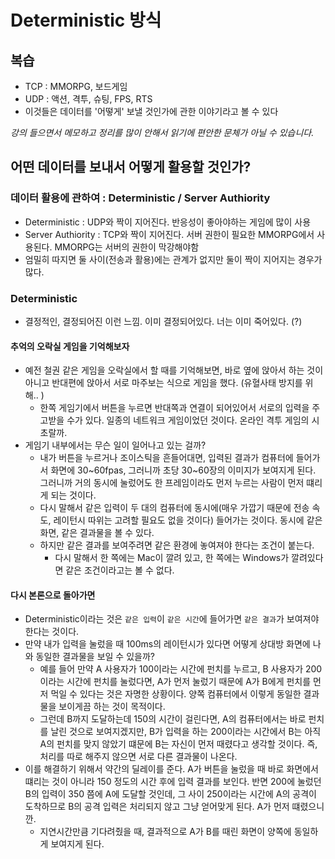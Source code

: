 # Deterministic 방식

## 복습

- TCP : MMORPG, 보드게임
- UDP : 액션, 격투, 슈팅, FPS, RTS
- 이것들은 데이터를 '어떻게' 보낼 것인가에 관한 이야기라고 볼 수 있다 



*강의 들으면서 메모하고 정리를 많이 안해서 읽기에 편안한 문체가 아닐 수 있습니다.*



## 어떤 데이터를 보내서 어떻게 활용할 것인가?

### 데이터 활용에 관하여 : Deterministic / Server Authiority

- Deterministic : UDP와 짝이 지어진다. 반응성이 좋아야하는 게임에 많이 사용
- Server Authiority : TCP와 짝이 지어진다. 서버 권한이 필요한 MMORPG에서 사용된다. MMORPG는 서버의 권한이 막강해야함
- 엄밀히 따지면 둘 사이(전송과 활용)에는 관계가 없지만 둘이 짝이 지어지는 경우가 많다.



### Deterministic

- 결정적인, 결정되어진 이런 느낌. 이미 결정되어있다. 너는 이미 죽어있다. (?)

#### 추억의 오락실 게임을 기억해보자

- 예전 철권 같은 게임을 오락실에서 할 때를 기억해보면, 바로 옆에 앉아서 하는 것이 아니고 반대편에 앉아서 서로 마주보는 식으로 게임을 했다. (유혈사태 방지를 위해.. )
  - 한쪽 게임기에서 버튼을 누르면 반대쪽과 연결이 되어있어서 서로의 입력을 주고받을 수가 있다. 일종의 네트워크 게임이었던 것이다. 온라인 격투 게임의 시초랄까.
- 게임기 내부에서는 무슨 일이 일어나고 있는 걸까?
  - 내가 버튼을 누르거나 조이스틱을 흔들어대면,  입력된 결과가 컴퓨터에 들어가서 화면에 30~60fpas, 그러니까 초당 30~60장의 이미지가 보여지게 된다. 그러니까 거의 동시에 눌렀어도 한 프레임이라도 먼저 누르는 사람이 먼저 떄리게 되는 것이다. 
  - 다시 말해서 같은 입력이 두 대의 컴퓨터에 동시에(매우 가깝기 때문에 전송 속도, 레이턴시 따위는 고려할 필요도 없을 것이다) 들어가는 것이다. 동시에 같은 화면, 같은 결과물을 볼 수 있다. 
  - 하지만 같은 결과를 보여주려면 같은 환경에 놓여져야 한다는 조건이 붙는다.
    - 다시 말해서 한 쪽에는 Mac이 깔려 있고, 한 쪽에는 Windows가 깔려있다면 같은 조건이라고는 볼 수 없다.

#### 다시 본론으로 돌아가면

- Deterministic이라는 것은 `같은 입력`이 `같은 시간`에 들어가면 `같은 결과`가 보여져야 한다는 것이다.
- 만약 내가 입력을 눌렀을 때 100ms의 레이턴시가 있다면 어떻게 상대방 화면에 나와 동일한 결과물을 보일 수 있을까?
  - 예를 들어 만약 A 사용자가 100이라는 시간에 펀치를 누르고, B 사용자가 200이라는 시간에 펀치를 눌렀다면, A가 먼저 눌렀기 때문에 A가 B에게 펀치를 먼저 먹일 수 있다는 것은 자명한 상황이다. 양쪽 컴퓨터에서 이렇게 동일한 결과물을 보이게끔 하는 것이 목적이다.
  - 그런데 B까지 도달하는데 150의 시간이 걸린다면, A의 컴퓨터에서는 바로 펀치를 날린 것으로 보여지겠지만, B가 입력을 하는 200이라는 시간에서 B는 아직 A의 펀치를 맞지 않았기 떄문에 B는 자신이 먼저 때렸다고 생각할 것이다. 즉, 처리를 따로 해주지 않으면 서로 다른 결과물이 나온다.
- 이를 해결하기 위해서 약간의 딜레이를 준다. A가 버튼을 눌렀을 때 바로 화면에서 떄리는 것이 아니라 150 정도의 시간 후에 입력 결과를 보인다. 반면 200에 눌렀던 B의 입력이 350 쯤에 A에 도달할 것인데, 그 사이 250이라는 시간에 A의 공격이 도착하므로 B의 공격 입력은 처리되지 않고 그냥 얻어맞게 된다. A가 먼저 떄렸으니깐.
  - 지연시간만큼 기다려줬을 때, 결과적으로 A가 B를 때린 화면이 양쪽에 동일하게 보여지게 된다. 

